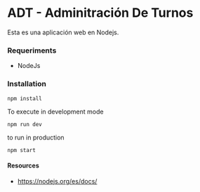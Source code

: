 ﻿# ADT - Adminitración De Turnos

Esta es una aplicación web en Nodejs.

### Requeriments

* NodeJs


### Installation

```
npm install
```

To execute in development mode

```
npm run dev
```

to run in production
```
npm start
```

#### Resources

* https://nodejs.org/es/docs/